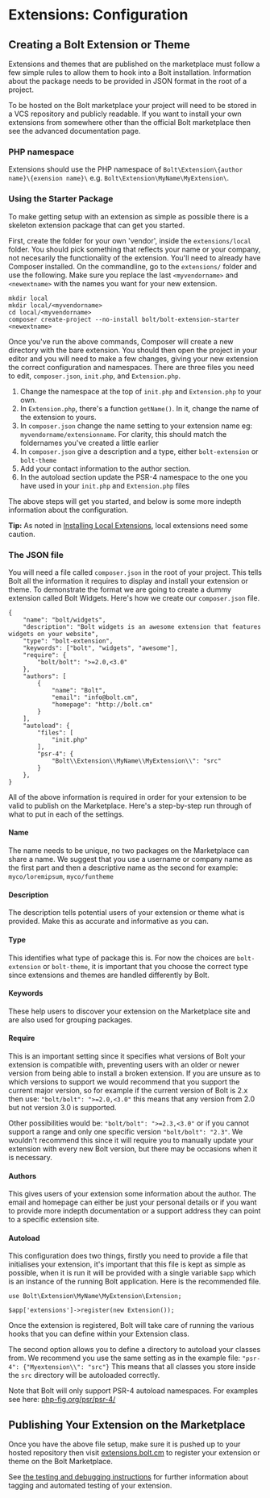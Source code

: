 Extensions: Configuration
=========================

## Creating a Bolt Extension or Theme

Extensions and themes that are published on the marketplace must follow a few
simple rules to allow them to hook into a Bolt installation. Information about
the package needs to be provided in JSON format in the root of a project.

To be hosted on the Bolt marketplace your project will need to be stored in a
VCS repository and publicly readable. If you want to install your own extensions
from somewhere other than the official Bolt marketplace then see the advanced
documentation page.

### PHP namespace

Extensions should use the PHP namespace of `Bolt\Extension\{author name}\{exension name}\`
e.g. `Bolt\Extension\MyName\MyExtension\`.

### Using the Starter Package

To make getting setup with an extension as simple as possible there is a
skeleton extension package that can get you started.

First, create the folder for your own 'vendor', inside the `extensions/local`
folder. You should pick something that reflects your name or your company, not
necesarily the functionality of the extension. You'll need to already have
Composer installed. On the commandline, go to the `extensions/` folder and use
the following. Make sure you replace the last `<myvendorname>` and
`<newextname>` with the names you want for your new extension.

```
mkdir local
mkdir local/<myvendorname>
cd local/<myvendorname>
composer create-project --no-install bolt/bolt-extension-starter <newextname>
```

Once you've run the above commands, Composer will create a new directory with
the bare extension. You should then open the project in your editor and you will
need to make a few changes, giving your new extension the correct configuration
and namespaces. There are three files you need to edit, `composer.json`,
`init.php`, and `Extension.php`.

 1. Change the namespace at the top of `init.php` and `Extension.php` to your
    own.
 2. In `Extension.php`, there's a function `getName()`. In it, change the name
    of the extension to yours.
 3. In `composer.json` change the name setting to your extension name eg:
    `myvendorname/extensionname`. For clarity, this should match the foldernames
    you've created a little earlier
 4. In `composer.json` give a description and a type, either `bolt-extension` or
    `bolt-theme`
 5. Add your contact information to the author section.
 6. In the autoload section update the PSR-4 namespace to the one you have used
    in your `init.php` and `Extension.php` files

The above steps will get you started, and below is some more indepth information
about the configuration.

<p class="note"><strong>Tip:</strong> As noted in <a href="/howto/installing-local-extensions">Installing Local Extensions</a>, local extensions need some caution.</p>

### The JSON file

You will need a file called `composer.json` in the root of your project. This
tells Bolt all the information it requires to display and install your extension
or theme. To demonstrate the format we are going to create a dummy extension
called Bolt Widgets. Here's how we create our `composer.json` file.

```
{
    "name": "bolt/widgets",
    "description": "Bolt widgets is an awesome extension that features widgets on your website",
    "type": "bolt-extension",
    "keywords": ["bolt", "widgets", "awesome"],
    "require": {
        "bolt/bolt": ">=2.0,<3.0"
    },
    "authors": [
        {
            "name": "Bolt",
            "email": "info@bolt.cm",
            "homepage": "http://bolt.cm"
        }
    ],
    "autoload": {
        "files": [
            "init.php"
        ],
        "psr-4": {
            "Bolt\\Extension\\MyName\\MyExtension\\": "src"
        }
    },
}
```


All of the above information is required in order for your extension to be valid
to publish on the Marketplace. Here's a step-by-step run through of what to put
in each of the settings.

#### Name
The name needs to be unique, no two packages on the Marketplace can share a
name. We suggest that you use a username or company name as the first part and
then a descriptive name as the second for example: `myco/loremipsum`,
`myco/funtheme`

#### Description
The description tells potential users of your extension or theme what is
provided. Make this as accurate and informative as you can.

#### Type
This identifies what type of package this is. For now the choices are `bolt-
extension` or `bolt-theme`, it is important that you choose the correct type
since extensions and themes are handled differently by Bolt.

#### Keywords
These help users to discover your extension on the Marketplace site and are also
used for grouping packages.

#### Require
This is an important setting since it specifies what versions of Bolt your
extension is compatible with, preventing users with an older or newer version
from being able to install a broken extension. If you are unsure as to which
versions to support we would recommend that you support the current major
version, so for example if the current version of Bolt is 2.x then use:
`"bolt/bolt": ">=2.0,<3.0"` this means that any version from 2.0 but not version
3.0 is supported.

Other possibilities would be: `"bolt/bolt": ">=2.3,<3.0"` or if you cannot
support a range and only one specific version `"bolt/bolt": "2.3"`. We wouldn't
recommend this since it will require you to manually update your extension with
every new Bolt version, but there may be occasions when it is necessary.

#### Authors
This gives users of your extension some information about the author. The email
and homepage can either be just your personal details or if you want to provide
more indepth documentation or a support address they can point to a specific
extension site.

#### Autoload
This configuration does two things, firstly you need to provide a file that
initialises your extension, it's important that this file is kept as simple as
possible, when it is run it will be provided with a single variable `$app` which
is an instance of the running Bolt application. Here is the recommended file.

```
use Bolt\Extension\MyName\MyExtension\Extension;

$app['extensions']->register(new Extension());
```

Once the extension is registered, Bolt will take care of running the various
hooks that you can define within your Extension class.

The second option allows you to define a directory to autoload your classes
from. We recommend you use the same setting as in the example file:
`"psr-4": {"Myextension\\": "src"}` This means that all classes you store inside
the `src` directory will be autoloaded correctly.

Note that Bolt will only support PSR-4 autoload namespaces. For examples see
here: [php-fig.org/psr/psr-4/](http://www.php-fig.org/psr/psr-4/)


## Publishing Your Extension on the Marketplace

Once you have the above file setup, make sure it is pushed up to your hosted
repository then visit [extensions.bolt.cm](http://extensions.bolt.cm) to
register your extension or theme on the Bolt Marketplace.

See [the testing and debugging instructions](/extensions/testing) for
further information about tagging and automated testing of your extension.
